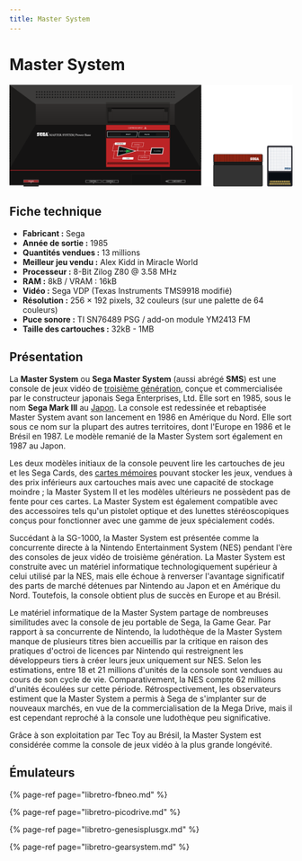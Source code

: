 ```yaml
---
title: Master System
---
```


# Master System

![](/migration-images/emulateurs/consoles-de-salon/master-system/image%20%28156%29.png)

## Fiche technique

* **Fabricant :** Sega
* **Année de sortie :** 1985
* **Quantités vendues :** 13 millions
* **Meilleur jeu vendu :** Alex Kidd in Miracle World
* **Processeur :** 8-Bit Zilog Z80 @ 3.58 MHz
* **RAM :** 8kB / VRAM : 16kB
* **Vidéo :** Sega VDP \(Texas Instruments TMS9918 modifié\)
* **Résolution :** 256 × 192 pixels, 32 couleurs \(sur une palette de 64 couleurs\)
* **Puce sonore :** TI SN76489 PSG / add-on module YM2413 FM
* **Taille des cartouches :** 32kB - 1MB

## Présentation

La **Master System** ou **Sega Master System** \(aussi abrégé **SMS**\) est une console de jeux vidéo de [troisième génération](https://fr.wikipedia.org/wiki/Consoles_de_jeux_vid%C3%A9o_de_troisi%C3%A8me_g%C3%A9n%C3%A9ration), conçue et commercialisée par le constructeur japonais Sega Enterprises, Ltd. Elle sort en 1985, sous le nom **Sega Mark III** au [Japon](https://fr.wikipedia.org/wiki/Japon). La console est redessinée et rebaptisée Master System avant son lancement en 1986 en Amérique du Nord. Elle sort sous ce nom sur la plupart des autres territoires, dont l'Europe en 1986 et le Brésil en 1987. Le modèle remanié de la Master System sort également en 1987 au Japon.

Les deux modèles initiaux de la console peuvent lire les cartouches de jeu et les Sega Cards, des [cartes mémoires](https://fr.wikipedia.org/wiki/Carte_m%C3%A9moire) pouvant stocker les jeux, vendues à des prix inférieurs aux cartouches mais avec une capacité de stockage moindre ; la Master System II et les modèles ultérieurs ne possèdent pas de fente pour ces cartes. La Master System est également compatible avec des accessoires tels qu'un pistolet optique et des lunettes stéréoscopiques conçus pour fonctionner avec une gamme de jeux spécialement codés.

Succédant à la SG-1000, la Master System est présentée comme la concurrente directe à la Nintendo Entertainment System \(NES\) pendant l'ère des consoles de jeux vidéo de troisième génération. La Master System est construite avec un matériel informatique technologiquement supérieur à celui utilisé par la NES, mais elle échoue à renverser l'avantage significatif des parts de marché détenues par Nintendo au Japon et en Amérique du Nord. Toutefois, la console obtient plus de succès en Europe et au Brésil.

Le matériel informatique de la Master System partage de nombreuses similitudes avec la console de jeu portable de Sega, la Game Gear. Par rapport à sa concurrente de Nintendo, la ludothèque de la Master System manque de plusieurs titres bien accueillis par la critique en raison des pratiques d'octroi de licences par Nintendo qui restreignent les développeurs tiers à créer leurs jeux uniquement sur NES. Selon les estimations, entre 18 et 21 millions d'unités de la console sont vendues au cours de son cycle de vie. Comparativement, la NES compte 62 millions d'unités écoulées sur cette période. Rétrospectivement, les observateurs estiment que la Master System a permis à Sega de s'implanter sur de nouveaux marchés, en vue de la commercialisation de la Mega Drive, mais il est cependant reproché à la console une ludothèque peu significative.

Grâce à son exploitation par Tec Toy au Brésil, la Master System est considérée comme la console de jeux vidéo à la plus grande longévité.

## Émulateurs

{% page-ref page="libretro-fbneo.md" %}

{% page-ref page="libretro-picodrive.md" %}

{% page-ref page="libretro-genesisplusgx.md" %}

{% page-ref page="libretro-gearsystem.md" %}

